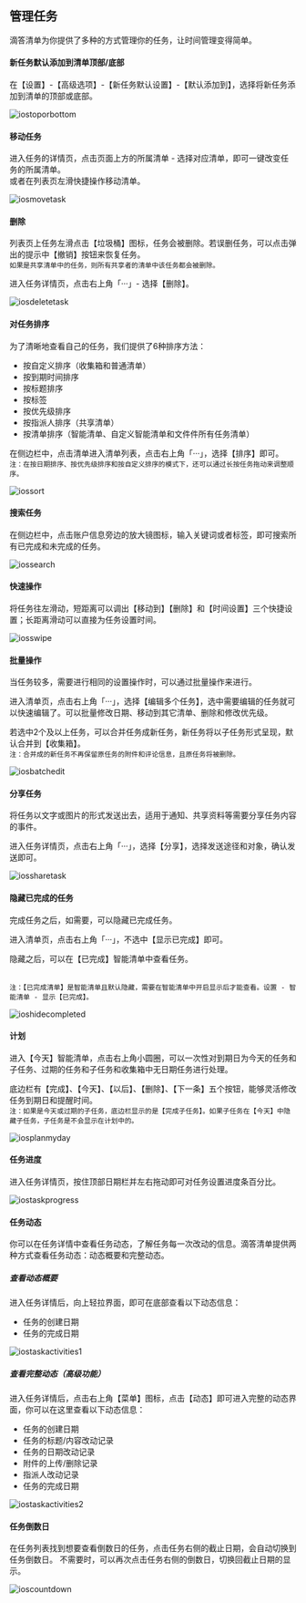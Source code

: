 ## 管理任务

滴答清单为你提供了多种的方式管理你的任务，让时间管理变得简单。

#### 新任务默认添加到清单顶部/底部

在【设置】-【高级选项】-【新任务默认设置】-【默认添加到】，选择将新任务添加到清单的顶部或底部。 

![iostoporbottom](../images/ios/managetask/addtotoporbottom.jpg)
#### 移动任务

进入任务的详情页，点击页面上方的所属清单 - 选择对应清单，即可一键改变任务的所属清单。 <br >或者在列表页左滑快捷操作移动清单。

![iosmovetask](../images/ios/managetask/movetask.jpg)
#### 删除

列表页上任务左滑点击【垃圾桶】图标，任务会被删除。若误删任务，可以点击弹出的提示中【撤销】按钮来恢复任务。 <br>`如果是共享清单中的任务，则所有共享者的清单中该任务都会被删除。`

进入任务详情页，点击右上角「···」- 选择【删除】。

![iosdeletetask](../images/ios/managetask/deletetask.jpg)

#### 对任务排序

为了清晰地查看自己的任务，我们提供了6种排序方法：

* 按自定义排序（收集箱和普通清单）
* 按到期时间排序
* 按标题排序
* 按标签
* 按优先级排序
* 按指派人排序（共享清单）
* 按清单排序（智能清单、自定义智能清单和文件件所有任务清单）

在侧边栏中，点击清单进入清单列表，点击右上角「···」，选择【排序】即可。 <br >`注：在按日期排序、按优先级排序和按自定义排序的模式下，还可以通过长按任务拖动来调整顺序。`

![iossort](../images/ios/managetask/sort.jpg)

#### 搜索任务

在侧边栏中，点击账户信息旁边的放大镜图标，输入关键词或者标签，即可搜索所有已完成和未完成的任务。

![iossearch](../images/ios/managetask/search.jpg)

#### 快速操作

将任务往左滑动，短距离可以调出【移动到】【删除】和【时间设置】三个快捷设置；长距离滑动可以直接为任务设置时间。

![iosswipe](../images/ios/managetask/swipe.jpg)

#### 批量操作

当任务较多，需要进行相同的设置操作时，可以通过批量操作来进行。 

进入清单页，点击右上角「···」，选择【编辑多个任务】，选中需要编辑的任务就可以快速编辑了。可以批量修改日期、移动到其它清单、删除和修改优先级。 

若选中2个及以上任务，可以合并任务成新任务，新任务将以子任务形式呈现，默认合并到【收集箱】。 <br>`注：合并成的新任务不再保留原任务的附件和评论信息，且原任务将被删除。`

![iosbatchedit](../images/ios/managetask/batchedit.jpg)

#### 分享任务

将任务以文字或图片的形式发送出去，适用于通知、共享资料等需要分享任务内容的事件。

进入任务详情页，点击右上角「···」，选择【分享】，选择发送途径和对象，确认发送即可。

![iossharetask](../images/ios/managetask/sharetask.jpg)

#### 隐藏已完成的任务

完成任务之后，如需要，可以隐藏已完成任务。

进入清单页，点击右上角「···」，不选中【显示已完成】即可。

隐藏之后，可以在【已完成】智能清单中查看任务。

<br>`注：【已完成清单】是智能清单且默认隐藏，需要在智能清单中开启显示后才能查看。设置 - 智能清单 - 显示【已完成】。`

![ioshidecompleted](../images/ios/managetask/hidecompleted.jpg)

#### 计划

进入【今天】智能清单，点击右上角小圆圈，可以一次性对到期日为今天的任务和子任务、过期的任务和子任务和收集箱中无日期任务进行处理。

底边栏有【完成】、【今天】、【以后】、【删除】、【下一条】五个按钮，能够灵活修改任务到期日和提醒时间。 <br>`注：如果是今天或过期的子任务，底边栏显示的是【完成子任务】。如果子任务在【今天】中隐藏子任务，子任务是不会显示在计划中的。`

![iosplanmyday](../images/ios/managetask/plan.jpg)

#### 任务进度

进入任务详情页，按住顶部日期栏并左右拖动即可对任务设置进度条百分比。

![iostaskprogress](../images/ios/managetask/taskschedule.jpg)

#### 任务动态

你可以在任务详情中查看任务动态，了解任务每一次改动的信息。滴答清单提供两种方式查看任务动态：动态概要和完整动态。

##### 查看动态概要

进入任务详情后，向上轻拉界面，即可在底部查看以下动态信息：

* 任务的创建日期
* 任务的完成日期

![iostaskactivities1](../images/ios/managetask/taskactivity1.jpg)

##### 查看完整动态（高级功能）

进入任务详情后，点击右上角【菜单】图标，点击【动态】即可进入完整的动态界面，你可以在这里查看以下动态信息：

* 任务的创建日期
* 任务的标题/内容改动记录
* 任务的日期改动记录
* 附件的上传/删除记录
* 指派人改动记录
* 任务的完成日期

![iostaskactivities2](../images/ios/managetask/taskactivity2.jpg)

#### 任务倒数日

在任务列表找到想要查看倒数日的任务，点击任务右侧的截止日期，会自动切换到任务倒数日。 不需要时，可以再次点击任务右侧的倒数日，切换回截止日期的显示。

![ioscountdown](../images/ios/managetask/ioscountdown.jpg)

